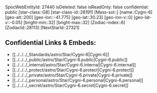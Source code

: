 ﻿---
location:
- 30.23
- 41.775
- 200
tags:
- astro/Star
type: Star
---

SpocWebEntityId: 27440
isDeleted: false
isReadOnly: false
confidential: public
[star-class::G8]
[star-class-id::28191]
[Mass-sol::]
[name::Cygni-6]
[geo-alt::200]
[geo-lon::-41.775]
[geo-lat::30.23]
[geo-lon-v::0]
[geo-lat-v::-0.05]
[bright-min::32]
[bright-max::32]
[Zodiac-index::6]
[ZodiacId::28113]
[NextStarId::27321]



## Confidential Links & Embeds: 
- [[../../../_Standards/astro/Star/Cygni-6|Cygni-6]] 
- [[../../../_public/astro/Star/Cygni-6.public|Cygni-6.public]] 
- [[../../../_internal/astro/Star/Cygni-6.internal|Cygni-6.internal]] 
- [[../../../_protect/astro/Star/Cygni-6.protect|Cygni-6.protect]] 
- [[../../../_private/astro/Star/Cygni-6.private|Cygni-6.private]] 
- [[../../../_personal/astro/Star/Cygni-6.personal|Cygni-6.personal]] 
- [[../../../_secret/astro/Star/Cygni-6.secret|Cygni-6.secret]]

